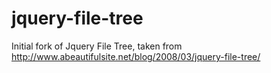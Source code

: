 jquery-file-tree
================

Initial fork of Jquery File Tree, taken from http://www.abeautifulsite.net/blog/2008/03/jquery-file-tree/
